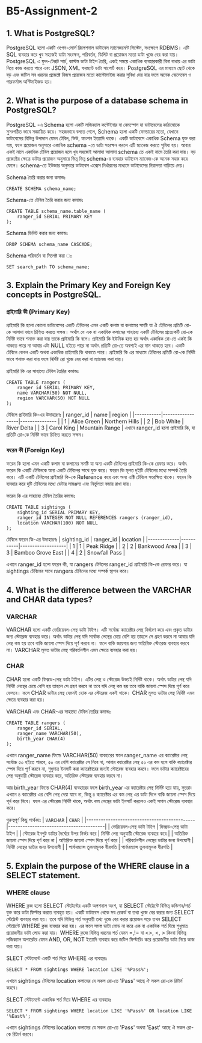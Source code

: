 # B5-Assignment-2

## 1. What is PostgreSQL?
PostgreSQL হলো একটি ওপেন-সোর্স রিলেশনাল ডাটাবেস ম্যানেজমেন্ট সিস্টেম, সংক্ষেপে RDBMS। এটি SQL ব্যবহার করে খুব সহজেই ডাটা সংরক্ষন, পরিবর্তন, ডিলিট বা প্রয়োজন মতো ডাটা খুজে বের করা যায়। PostgreSQL এ ফুল-টেক্সট সার্চ, কাস্টম ডাটা টাইপ তৈরি, একই সময়ে একাধিক ব্যবহারকারী বিনা বাধায় এর ডাটা নিয়ে কাজ করতে পারে এবং JSON, XML ফরম্যাট ডাটা সাপোর্ট করে। PostgreSQL এর মাধ্যমে ছোট থেকে বড় এবং জটিল সব ধরনের প্রজেক্টে নিজস্ব প্রয়োজন মতো কাস্টোমাইজ করার সুবিধা দেয় যার ফলে অনেক স্কেলেবেল ও পারফর্মান্স অপ্টিমাইজড হয়।

## 2. What is the purpose of a database schema in PostgreSQL?
PostgreSQL -এ Schema হলো একটি লজিক্যাল কন্টেইনার বা নেমস্পেস যা ডাটাবেসের কাঠামোকে সুসংগঠিত ভাবে সজ্ঞায়িত করে। সহজভাবে বলতে গেলে, Schema হলো একটি ফোল্ডারের মতো, যেখানে ডাটাবেসের বিভিন্ন উপাদান যেমন টেবিল, ভিউ, ফাংশন ইত্যাদি থাকে। একটি ডাটাবেসে একাধিক Schema যুক্ত করা যায়, ফলে প্রয়োজন অনুসারে একাধিক schema -তে ডাটা সংরক্ষন করলে এটি ম্যানেজ করতে সুবিধা হয়। আবার একই নামে একাধিক টেবিল প্রয়োজন হলে খুব সহজেই আলাদা আলাদা schema তে একই নামে তৈরি করা যায়। বড় প্রজেক্টের ক্ষেত্রে ডাটার প্রয়োজন অনুসারে ভিন্ন ভিন্ন schema-র ব্যবহার ডাটাবেস ম্যানেজ-কে অনেক সহজ করে ফেলে। schema-তে ইউজার অনুসারে ডাটাবেস এক্সেস নির্ধারনের মাধ্যমে ডাটাবেসের নিরাপত্তা বাড়িয়ে দেয়।

Schema তৈরি করার জন্য কমান্ডঃ
```
CREATE SCHEMA schema_name;
```
Schema-তে টেবিল তৈরি করার জন্য কমান্ডঃ
```
CREATE TABLE schema_name.table_name (
    ranger_id SERIAL PRIMARY KEY
);
```
Schema ডিলিট করার জন্য কমান্ডঃ
```
DROP SCHEMA schema_name CASCADE;
```

Schema পরিবর্তন বা সিলেক্ট করা ঃ
```
SET search_path TO schema_name;
```

## 3. Explain the Primary Key and Foreign Key concepts in PostgreSQL.
### প্রাইমারি কী (Primary Key)
প্রাইমারি কি হলো কোনো ডাটাবেসের একটি টেবিলের এমন একটি কলাম বা কলামের সমষ্টি যা ঐ টেবিলের প্রতিটি রো-কে আলাদা ভাবে চিহ্নিত করতে সক্ষম। অর্থাৎ যে এক বা একাধিক কলামের সাহায্যে একটি টেবিলের প্রত্যেকটি রো-কে নির্দিষ্ট ভাবে শনাক্ত করা যায় তাকে প্রাইমারি কি বলে। প্রাইমারি কি ইউনিক হতে হয় অর্থাৎ একাধিক রো-তে একই কি থাকতে পারে না আবার এটা NULL হইতে পারে না অর্থাৎ প্রতিটি রো-তে অবশ্যই এর মান থাকতে হবে। একটি টেবিলে কেবল একটি অথবা একাধিক প্রাইমারি কি থাকতে পারে। প্রাইমারি কি এর মাধ্যমে টেবিলের প্রতিটি রো-কে নির্দিষ্ট ভাবে শনাক্ত করা যায় ফলে নির্দিষ্ট রো খুজে বের করা বা ম্যানেজ করা যায়।


প্রাইমারি কি এর সাহায্যে টেবিল তৈরির কমান্ডঃ
```
CREATE TABLE rangers (
    ranger_id SERIAL PRIMARY KEY,
    name VARCHAR(50) NOT NULL,
    region VARCHAR(50) NOT NULL
);
```

টেবিলে প্রাইমারি কি-এর উদাহারণঃ
| ranger_id | name             | region         |
|-----------|------------------|--------------- |
| 1         | Alice Green      | Northern Hills |
| 2         | Bob White        | River Delta    |
| 3         | Carol King       | Mountain Range |
এখানে ranger_id হলো প্রাইমারি কি, যা প্রতিটি রো-কে নির্দিষ্ট ভাবে চিহ্নিত করতে সক্ষম।

### ফরেন কী (Foreign Key)
ফরেন কি হলো এমন একটি কলাম বা কলামের সমষ্টি যা অন্য একটি টেবিলের প্রাইমারি কি-কে রেফার করে। অর্থাৎ ফরেন কি একটি টেবিলকে অন্য একটি টেবিলের সাথে যুক্ত করে। ফরেন কি মূলত দুইটি টেবিলের মধ্যে সম্পর্ক তৈরি করে। এটি একটি টেবিলের প্রাইমারি কি-কে Reference করে এবং অন্য এক্টি টেবিলে সংরক্ষিত থাকে। ফরেন কি ব্যবহার করে দুটি টেবিলের মধ্যে ডেটার সামঞ্জস্য এবং নির্ভুলতা বজায় রাখা যায়।

ফরেন কি এর সাহায্যে টেবিল তৈরির কমান্ডঃ
```
CREATE TABLE sightings (
    sighting_id SERIAL PRIMARY KEY,
    ranger_id INTEGER NOT NULL REFERENCES rangers (ranger_id),
    location VARCHAR(100) NOT NULL
);
```

টেবিলে ফরেন কি-এর উদাহারণঃ
| sighting_id | ranger_id | location          |
|-------------|-----------|-------------------|
| 1           | 1         | Peak Ridge        |
| 2           | 2         | Bankwood Area     |
| 3           | 3         | Bamboo Grove East |
| 4           | 2         | Snowfall Pass     |


এখানে ranger_id হলো ফরেন কী, যা rangers টেবিলের ranger_id প্রাইমারি কি-কে রেফার করে। যা sightings টেবিলের সাথে rangers টেবিলের মধ্যে সম্পর্ক স্থাপন করে।

## 4. What is the difference between the VARCHAR and CHAR data types?
### VARCHAR
VARCHAR হলো একটি ভেরিয়েবল-লেন্থ ডাটা টাইপ। এটি সর্বোচ্চ ক্যারেক্টার লেন্থ নির্ধারণ করে এবং প্রকৃত ডাটার জন্য স্টোরেজ ব্যবহার করে। অর্থাৎ ডাটার লেন্থ যদি সর্বোচ্চ লেন্থের চেয়ে বেশি হয় তাহলে সে গ্রহণ করবে না আবার যদি লেন্থ কম হয় তবে বাকি জায়গা স্পেস দিয়ে পূর্ণ করবে না। ফলে বাকি জায়গার জন্য অতিরিক্ত স্টোরেজ ব্যবহার করবে না। VARCHAR মূলত ডাটার লেন্থ পরিবর্তনশীল এমন ক্ষেত্রে ব্যবহার করা হয়।

### CHAR
CHAR হলো একটি ফিক্সড-লেন্থ ডাটা টাইপ। এটির লেন্থ ও স্টোরেজ উভয়ই নির্দিষ্ট থাকে। অর্থাৎ ডাটার লেন্থ যদি নির্দিষ্ট লেন্থের চেয়ে বেশি হয় তাহলে সে গ্রহণ করবে না তবে যদি লেন্থ কম হয় তবে বাকি জায়গা স্পেস দিয়ে পূর্ণ করে ফেলবে। ফলে CHAR ডাটার লেন্থ যেমনই হোক এর স্টোরেজ একই থাকে। CHAR মূলত ডাটার লেন্থ নির্দিষ্ট এমন ক্ষেত্রে ব্যবহার করা হয়।

VARCHAR এবং CHAR-এর সাহায্যে টেবিল তৈরির কমান্ডঃ
```
CREATE TABLE rangers (
    ranger_id SERIAL,
    ranger_name VARCHAR(50),
    birth_year CHAR(4)
);
```
এখানে ranger_name ফিল্ডে VARCHAR(50) ব্যবহারের ফলে ranger_name এর ক্যারেক্টার লেন্থ সর্বোচ্চ ৫০ হইতে পারবে, ৫০ এর বেশি ক্যারেক্টার সে নিবে না, আবার ক্যারেক্টার লেন্থ ৫০ এর কম হলে বাকি ক্যারেক্টার স্পেস দিয়ে পূর্ণ করবে না, শুধুমাত্র ইনসার্ট করা ক্যারেক্টারের জন্যই স্টোরেজ ব্যবহার করবে। ফলে ডাটার ক্যারেক্টারের লেন্থ অনুযায়ী স্টোরেজ ব্যবহার করে, অতিরিক্ত স্টোরেজ ব্যবহার করবে না। 

আর birth_year ফিল্ডে CHAR(4) ব্যবহারের ফলে birth_year এর ক্যারেক্টার লেন্থ নির্দিষ্ট হয়ে যায়, সুতরাং এখানে ৪ ক্যারেক্টার এর বেশি লেন্থ দেয়া যাবে না, কিন্তু ৪ ক্যারেক্টার এর কম লেন্থ এর ডাটা দিলে বাকি জায়গা স্পেস দিয়ে পূর্ন করে নিবে। ফলে এর স্টোরেজ নির্দিষ্ট থাকে, অর্থাৎ কম লেন্থের ডাটা ইনসার্ট করলেও একই সমান স্টোরেজ ব্যবহার করে।


গুরুত্বপূর্ণ কিছু পার্থক্যঃ
| `VARCHAR`                                   | `CHAR`                                 |
|---------------------------------------------|----------------------------------------|
| ভেরিয়েবল-লেন্থ ডাটা টাইপ                      | ফিক্সড-লেন্থ ডাটা টাইপ                    |
| স্টোরেজ ইনপুট ডাটার দৈর্ঘ্যের উপর নির্ভর করে     | নির্দিষ্ট লেন্থ অনুযায়ী স্টোরেজ ব্যবহার করে    |
| অতিরিক্ত জায়গা স্পেস দিয়ে পূর্ণ করে না           | অতিরিক্ত জায়গা স্পেস দিয়ে পূর্ণ করে       |
| পরিবর্তনশীল লেন্থের ডাটার জন্য উপযোগী          | নির্দিষ্ট লেন্থের ডাটার জন্য উপযোগী          |
| পার্ফরম্যান্স তুলনামূলক ধীরগতি                    | পার্ফরম্যান্স তুলনামূলক ধীরগতি             |


## 5. Explain the purpose of the WHERE clause in a SELECT statement.
### WHERE clause
WHERE ক্লজ হলো SELECT স্টেট্মেন্টের একটি অপশনাল অংশ, যা SELECT স্টেট্মেন্টে বিভিন্ন কন্ডিশন/শর্ত যুক্ত করে ডাটা ফিল্টার করতে ব্যবহৃত হয়। একটি ডাটাবেস থেকে সব রেকর্ড বা তথ্য খুজে বের করার জন্য SELECT স্টেট্মেন্ট ব্যবহার করা হয়। তবে যদি বিভিন্ন শর্ত অনুযায়ী তথ্য খুজে বের করার প্রয়োজন পড়ে তখন SELECT স্টেট্মেন্টে WHERE ক্লজ ব্যবহার করা হয়। এর ফলে সমস্ত ডাটা লোড না করে এক বা একাধিক শর্ত দিয়ে শুধুমাত্র প্রয়োজনীয় ডাটা লোড করা যায়। WHERE ক্লজে বিভিন্ন ধরনের শর্ত যেমন =,!= বা <>, <, > কিংবা বিভিন্ন লজিক্যাল অপারেটর যেমন AND, OR, NOT ইত্যাদি ব্যবহার করে জটিল ফিল্টারিং করে প্রয়োজনীয় ডাটা নিয়ে কাজ করা যায়।

SLECT স্টেটমেন্টে একটি শর্ত দিয়ে WHERE এর ব্যবহারঃ
```
SELECT * FROM sightings WHERE location LIKE '%Pass%';
```
এখানে sightings টেবিলের location কলামের যে সকল রো-তে 'Pass' আছে ঐ সকল রো-কে রিটার্ন করবে।

SLECT স্টেটমেন্টে একাধিক শর্ত দিয়ে WHERE এর ব্যবহারঃ
```
SELECT * FROM sightings WHERE location LIKE '%Pass%' OR location LIKE '%East%';
```
এখানে sightings টেবিলের location কলামের যে সকল রো-তে 'Pass' অথবা 'East' আছে ঐ সকল রো-কে রিটার্ন করবে।